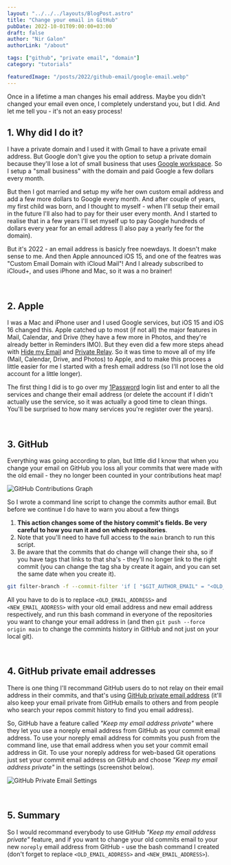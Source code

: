 ```yaml
---
layout: "../../../layouts/BlogPost.astro"
title: "Change your email in GitHub"
pubDate: 2022-10-01T09:00:00+03:00
draft: false
author: "Nir Galon"
authorLink: "/about"

tags: ["github", "private email", "domain"]
category: "tutorials"

featuredImage: "/posts/2022/github-email/google-email.webp"
---
```


Once in a lifetime a man changes his email address. Maybe you didn't changed your email even once, I completely understand you, but I did. And let me tell you - it's not an easy process!

## 1. Why did I do it?

I have a private domain and I used it with Gmail to have a private email address. But Google don't give you the option to setup a private domain because they'll lose a lot of small business that uses [Google workspace](https://workspace.google.com). So I setup a "small business" with the domain and paid Google a few dollars every month.

But then I got married and setup my wife her own custom email address and add a few more dollars to Google every month. And after couple of years, my first child was born, and I thought to myself - when I'll setup their email in the future I'll also had to pay for their user every month. And I started to realise that in a few years I'll set myself up to pay Google hundreds of dollars every year for an email address (I also pay a yearly fee for the domain).

But it's 2022 - an email address is basicly free noewdays. It doesn't make sense to me. And then Apple announced iOS 15, and one of the featres was "Custom Email Domain with iCloud Mail"! And I already subscribed to iCloud+, and uses iPhone and Mac, so it was a no brainer!

&nbsp;

## 2. Apple

I was a Mac and iPhone user and I used Google services, but iOS 15 and iOS 16 changed this. Apple catched up to most (if not all) the major features in Mail, Calendar, and Drive (they have a few more in Photos, and they're already better in Reminders IMO). But they even did a few more steps ahead with [Hide my Email](https://support.apple.com/en-om/guide/icloud/mm9d9012c9e8/icloud) and [Private Relay](https://support.apple.com/en-us/HT212614). So it was time to move all of my life (Mail, Calendar, Drive, and Photos) to Apple, and to make this procees a little easier for me I started with a fresh email address (so I'll not lose the old account for a little longer).

The first thing I did is to go over my [1Password](https://1password.com) login list and enter to all the services and change their email address (or delete the account if I didn't actually use the service, so it was actually a good time to clean things. You'll be surprised to how many services you're register over the years).

&nbsp;

## 3. GitHub

Everything was going according to plan, but little did I know that when you change your email on GitHub you loss all your commits that were made with the old email - they no longer been counted in your contributions heat map!

![GitHub Contributions Graph](/posts/2022/github-email/github-contributions-graph.webp "GitHub Contributions Graph")

So I wrote a command line script to change the commits author email. But before we continue I do have to warn you about a few things

1. **This action changes some of the history commit's fields. Be very careful to how you run it and on which repositories**.
2. Note that you'll need to have full access to the `main` branch to run this script.
3. Be aware that the commits that do change will change their sha, so if you have tags that links to that sha's - they'll no longer link to the right commit (you can change the tag sha by create it again, and you can set the same date when you create it).

```bash showLineNumbers title=" "
git filter-branch -f --commit-filter 'if [ "$GIT_AUTHOR_EMAIL" = "<OLD_EMAIL_ADDRESS>" ]; then GIT_AUTHOR_EMAIL="<NEW_EMAIL_ADDRESS>"; git commit-tree "$@"; fi' HEAD
```

All you have to do is to replace `<OLD_EMAIL_ADDRESS>` and `<NEW_EMAIL_ADDRESS>` with your old email address and new email address respectively, and run this bash command in everyone of the repositories you want to change your email address in (and then `git push --force origin main` to change the commints history in GitHub and not just on your local git).

&nbsp;

## 4. GitHub private email addresses

There is one thing I'll recommand GitHub users do to not relay on their email address in their commits, and that's using [GitHub private email address](https://docs.github.com/en/account-and-profile/setting-up-and-managing-your-personal-account-on-github/managing-email-preferences/setting-your-commit-email-address) (it'll also keep your email private from GitHub emails to others and from people who search your repos commit history to find you email address).

So, GitHub have a feature called _"Keep my email address private"_ where they let you use a noreply email address from GitHub as your commit email address. To use your noreply email address for commits you push from the command line, use that email address when you set your commit email address in Git. To use your noreply address for web-based Git operations just set your commit email address on GitHub and choose _"Keep my email address private"_ in the settings (screenshot below).

![GitHub Private Email Settings](/posts/2022/github-email/github-private-email.webp "GitHub Private Email Settings")

&nbsp;

## 5. Summary

So I would recommand everybody to use GitHub _"Keep my email address private"_ feature, and if you want to change your old commits email to your new `noreply` email address from GitHub - use the bash command I created (don't forget to replace `<OLD_EMAIL_ADDRESS>` and `<NEW_EMAIL_ADDRESS>`).
